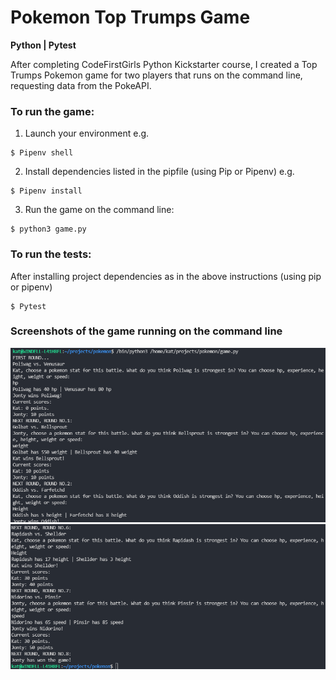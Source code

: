 # Pokemon Top Trumps Game

**Python | Pytest**

After completing CodeFirstGirls Python Kickstarter course, I created a Top Trumps Pokemon game for two players that runs on the command line, requesting data from the PokeAPI.

### To run the game:

1. Launch your environment e.g.

```
$ Pipenv shell
```

2. Install dependencies listed in the pipfile (using Pip or Pipenv) e.g.

```
$ Pipenv install
```

3. Run the game on the command line:

```
$ python3 game.py
```

### To run the tests:

After installing project dependencies as in the above instructions (using pip or pipenv)

```
$ Pytest

```

### Screenshots of the game running on the command line

![Game beginning](./assets/Poke-game1.PNG)
![Game ending](./assets/Poke-game2.PNG)
